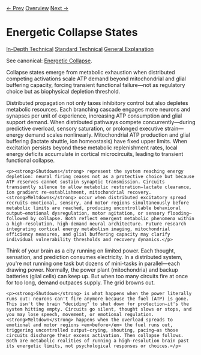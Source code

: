 <link rel="stylesheet" href="{{ site.baseurl }}/assets/css/tabs.css">
<script src="{{ site.baseurl }}/assets/js/tabstate.js"></script>

<div class="navline">
  <a data-nav href="{{ site.baseurl }}/sections/predictive-coding-learning">← Prev</a>
  <a data-nav href="{{ site.baseurl }}/">Overview</a>
  <a data-nav href="{{ site.baseurl }}/sections/implications">Next →</a>
</div>

# Energetic Collapse States

<div class="tabset">
  <div class="tab-choices">
    <a href="#" data-tab="tab-tech">In-Depth Technical</a>
    <a href="#" data-tab="tab-std">Standard Technical</a>
    <a href="#" data-tab="tab-gen">General Explanation</a>
  </div>

  <div id="tab-tech" class="tab-panel">
    <p class="note">
      See canonical: <a href="../higher-resolution-hypothesis.md#energetic-collapse-states-shutdowns-and-meltdowns">Energetic Collapse</a>.
    </p>
    <p>Collapse states emerge from metabolic exhaustion when distributed competing activations scale ATP demand beyond mitochondrial and glial buffering capacity, forcing transient functional failure—not as regulatory choice but as biophysical depletion threshold.</p>
  </div>

  <div id="tab-std" class="tab-panel">
    <p>Distributed propagation not only taxes inhibitory control but also depletes metabolic resources. Each branching cascade engages more neurons and synapses per unit of experience, increasing ATP consumption and glial support demand. When distributed pathways compete concurrently—during predictive overload, sensory saturation, or prolonged executive strain—energy demand scales nonlinearly. Mitochondrial ATP production and glial buffering (lactate shuttle, ion homeostasis) have fixed upper limits. When excitation persists beyond these metabolic replenishment rates, local energy deficits accumulate in cortical microcircuits, leading to transient functional collapse.</p>

    <p><strong>Shutdowns</strong> represent the system reaching energy depletion: neural firing ceases not as a protective choice but because ATP reserves cannot sustain synaptic transmission. Circuits transiently silence to allow metabolic restoration—lactate clearance, ion gradient re-establishment, mitochondrial recovery. <strong>Meltdowns</strong> occur when distributed excitatory spread recruits emotional, sensory, and motor regions simultaneously before metabolic limits are reached, producing uncontrollable behavioral output—emotional dysregulation, motor agitation, or sensory flooding—followed by collapse. Both reflect emergent metabolic phenomena within a high-resolution, high-demand neural architecture. Future research integrating cortical energy metabolism imaging, mitochondrial efficiency measures, and glial buffering capacity may clarify individual vulnerability thresholds and recovery dynamics.</p>
  </div>

  <div id="tab-gen" class="tab-panel">
    <p>Think of your brain as a city running on limited power. Each thought, sensation, and prediction consumes electricity. In a distributed system, you're not running one task but dozens of mini-tasks in parallel—each drawing power. Normally, the power plant (mitochondria) and backup batteries (glial cells) can keep up. But when too many circuits fire at once for too long, demand outpaces supply. The grid browns out.</p>

    <p><strong>Shutdown</strong> is what happens when the power literally runs out: neurons can't fire anymore because the fuel (ATP) is gone. This isn't the brain "deciding" to shut down for protection—it's the system hitting empty. Circuits go silent, thought slows or stops, and you may lose speech, movement, or emotional regulation. <strong>Meltdown</strong> happens when the overload spreads to emotional and motor regions <em>before</em> the fuel runs out, triggering uncontrolled output—crying, shouting, pacing—as those circuits discharge their excess activation. Then collapse follows. Both are metabolic realities of running a high-resolution brain past its energetic limits, not psychological responses or choices.</p>
  </div>
</div>
